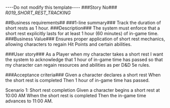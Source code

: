 ----Do not modify this template----
###Story No###
*R019_SHORT_REST_TRACKING*

##Business requirements##
###1-line summary###
Track the duration of short rests as 1 hour.
###Description###
The system must enforce that a short rest explicitly lasts for at least 1 hour (60 minutes) of in-game time.
###Business Value###
Ensures proper application of short rest mechanics, allowing characters to regain Hit Points and certain abilities.

###User story###
As a Player
when my character takes a short rest
I want the system to acknowledge that 1 hour of in-game time has passed
so that my character can regain resources and abilities as per D&D 5e rules.

###Acceptance criteria###
Given a character declares a short rest
When the short rest is completed
Then 1 hour of in-game time has passed.

Scenario 1: Short rest completion
Given a character begins a short rest at 10:00 AM
When the short rest is completed
Then the in-game time advances to 11:00 AM.